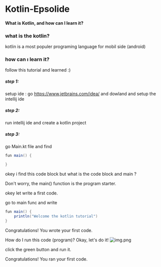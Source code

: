 # Kotlin-Epsolide
#### What is Kotlin, and how can I learn it?

### what is the kotlin?

kotlin is a most populer programing language for mobil side (android)

### how can ı learn it?
follow this tutorial and learned :)

##### step 1:
setup ide :
go https://www.jetbrains.com/idea/ and dowland and setup the intellij ide

##### step 2:
run intellij ide and create a kotlin project

##### step 3:
go Main.kt file and find
```java
fun main() {

}
```
okey i find this code block but what is the code block and main ?

Don't worry, the main() function is the program starter.

okey let write a first code.

go to main func and write 
```java
fun main() {
    println("Welcome the kotlin tutorial")
}
```
Congratulations! You wrote your first code.

How do I run this code (program)?
Okay, let's do it!
![img.png](img.png)

click the green button and run it.

Congratulations! You ran your first code.
